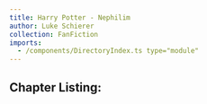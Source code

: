 ```yaml
---
title: Harry Potter - Nephilim
author: Luke Schierer
collection: FanFiction
imports:
  - /components/DirectoryIndex.ts type="module"
---
```


## Chapter Listing:

<directory-index directory="/FanFiction/Harry_Potter_-_Nephilim/" ></directory-index>
